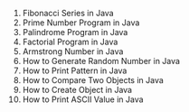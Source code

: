 1) Fibonacci Series in Java
2) Prime Number Program in Java
3) Palindrome Program in Java
4) Factorial Program in Java
5) Armstrong Number in Java
6) How to Generate Random Number in Java
7) How to Print Pattern in Java
8) How to Compare Two Objects in Java
9) How to Create Object in Java
10) How to Print ASCII Value in Java
